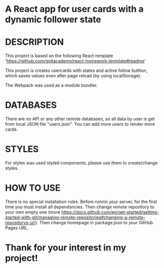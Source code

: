 # A React app for user cards with a dynamic follower state

# DESCRIPTION

This project is based on the following React remplate
'https://github.com/goitacademy/react-homework-template#readme'

This project is creates usercards with states and active follow buttton, which
saves values even after page reload (by using localStorage).

The Webpack was used as a module bundler.

# DATABASES

There are no API or any other remote databases, so all data by user is get from
local JSON file "users.json". You can add more users to render more cards.

# STYLES

For styles was used styled components, please use them to create/change styles.

# HOW TO USE

There is no special installation rules. Before runnin your server, for the first
time you must install all dependancies. Then change remote repository to your
own empty one (more
https://docs.github.com/en/get-started/getting-started-with-git/managing-remote-repositories#changing-a-remote-repositorys-url).
Then change homepage in package.json to your GitHub Pages URL.

# Thank for your interest in my project!
